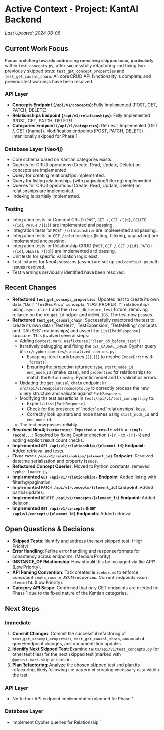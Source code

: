 # Active Context - Project: KantAI Backend

*Last Updated: 2024-08-06*

## Current Work Focus

Focus is shifting towards addressing remaining skipped tests, particularly within `test_concepts.py`, after successfully refactoring and fixing two previously skipped tests: `test_get_concept_properties` and `test_get_causal_chain`. All core CRUD API functionality is complete, and previous test warnings have been resolved.

### API Layer
- **Concepts Endpoint (`/api/v1/concepts`)**: Fully Implemented (POST, GET, PATCH, DELETE).
- **Relationships Endpoint (`/api/v1/relationships`)**: Fully Implemented (POST, GET, PATCH, DELETE).
- **Categories Endpoint (`/api/v1/categories`)**: Retrieval Implemented (GET /, GET /{name}). Modification endpoints (POST, PATCH, DELETE) intentionally skipped for Phase 1.

### Database Layer (Neo4j)
- Core schema based on Kantian categories exists.
- Queries for CRUD operations (Create, Read, Update, Delete) on concepts are implemented.
- Query for creating relationships implemented.
- Query for listing relationships (with pagination/filtering) implemented.
- Queries for CRUD operations (Create, Read, Update, Delete) on relationships are implemented.
- Indexing is partially implemented.

### Testing
- Integration tests for Concept CRUD (`POST`, `GET /`, `GET /{id}`, `DELETE /{id}`, `PATCH /{id}`) are implemented and passing.
- Integration tests for `POST /relationships` are implemented and passing.
- Integration tests for `GET /relationships` (listing, filtering, pagination) are implemented and passing.
- Integration tests for Relationship CRUD (`POST`, `GET /`, `GET /{id}`, `PATCH /{id}`, `DELETE /{id}`) are implemented and passing.
- Unit tests for specific validation logic exist.
- Test fixtures for Neo4j sessions (async) are set up and `conftest.py` path issues resolved.
- Test warnings previously identified have been resolved.

## Recent Changes

- **Refactored `test_get_concept_properties`**: Updated test to create its own data ('Ball', 'TestRedProp' concepts, 'HAS_PROPERTY' relationship) using `async_client` and the `clear_db_before_test` fixture, removing reliance on the old `get_id` helper and `KNOWN_IDS`. The test now passes.
- **Refactored `test_get_causal_chain`**: Successfully refactored the test to create its own data ('TestHeat', 'TestExpansion', 'TestMelting' concepts and 'CAUSES' relationships) and assert the `List[PathResponse]` structure. This involved several steps:
    - Adding `@pytest.mark.usefixtures("clear_db_before_test")`.
    - Iteratively debugging and fixing the `GET_CAUSAL_CHAIN` Cypher query in `src/cypher_queries/specialized_queries.py`:
        - Escaping literal curly braces (`{{`, `}}`) to resolve `IndexError` with `.format()`.
        - Ensuring the projection returned `type`, `start_node_id`, `end_node_id` (snake_case), and `properties` for relationships to match the `Relationship` Pydantic model and fix validation errors.
    - Updating the `get_causal_chain` endpoint in `src/api/v1/endpoints/concepts.py` to correctly process the new query structure and validate against `PathResponse`.
    - Modifying the test assertions in `tests/api/v1/test_concepts.py` to:
        - Expect a `List[PathResponse]`.
        - Check for the presence of 'nodes' and 'relationships' keys.
        - Correctly look up start/end node names using `start_node_id` and `end_node_id`.
    - The test now passes reliably.
- **Resolved Neo4j `UserWarning: Expected a result with a single record...`**: Resolved by fixing Cypher direction (`-[r]-` to `-[r]->`) and adding explicit result count checks.
- **Implemented `GET /api/v1/relationships/{element_id}` Endpoint**: Added retrieval and tests.
- **Fixed `PATCH /api/v1/relationships/{element_id}` Endpoint**: Resolved datetime serialization and property issues.
- **Refactored Concept Queries**: Moved to Python constants, removed `cypher_loader.py`.
- **Implemented `GET /api/v1/relationships/` Endpoint**: Added listing with filtering/pagination.
- **Implemented `PATCH /api/v1/concepts/{element_id}` Endpoint**: Added partial updates.
- **Implemented `DELETE /api/v1/concepts/{element_id}` Endpoint**: Added deletion.
- **Implemented `GET /api/v1/concepts` & `GET /api/v1/concepts/{element_id}` Endpoints**: Added retrieval.

## Open Questions & Decisions

- **Skipped Tests**: Identify and address the *next* skipped test. (High Priority).
- **Error Handling**: Refine error handling and response formats for consistency across endpoints. (Medium Priority).
- **INSTANCE_OF Relationship**: How should this be managed via the API? (Low Priority).
- **API Naming Convention**: Task created in `icebox.md` to enforce consistent `snake_case` in JSON responses. Current endpoints return `elementId`. (Low Priority).
- **Category API Scope**: Confirmed that only GET endpoints are needed for Phase 1 due to the fixed nature of the Kantian categories.

## Next Steps

### Immediate
1. **Commit Changes**: Commit the successful refactoring of `test_get_concept_properties`, `test_get_causal_chain`, associated query/endpoint changes, and documentation updates.
2. **Identify Next Skipped Test**: Examine `tests/api/v1/test_concepts.py` (or other test files) for the next skipped test (marked with `@pytest.mark.skip` or similar).
3. **Plan Refactoring**: Analyze the chosen skipped test and plan its refactoring, likely following the pattern of creating necessary data within the test.

### API Layer
- No further API endpoint implementation planned for Phase 1.

### Database Layer
- Implement Cypher queries for Relationship `